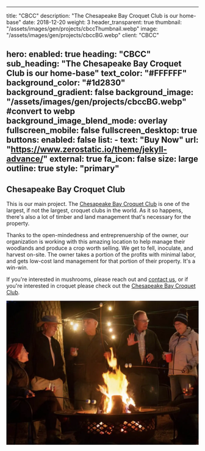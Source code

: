 <!-- webp conversions done -->

---
title: "CBCC"
description: "The Chesapeake Bay Croquet Club is our home-base"
date: 2018-12-20
weight: 3
header_transparent: true
thumbnail: "/assets/images/gen/projects/cbccThumbnail.webp"
image: "/assets/images/gen/projects/cbccBG.webp"
client: "CBCC"

hero:
  enabled: true
  heading: "CBCC"
  sub_heading: "The Chesapeake Bay Croquet Club is our home-base"
  text_color: "#FFFFFF"
  background_color: "#1d2830"
  background_gradient: false
  background_image: "/assets/images/gen/projects/cbccBG.webp" #convert to webp
  background_image_blend_mode: overlay
  fullscreen_mobile: false
  fullscreen_desktop: true
  buttons:
    enabled: false
    list:
      - text: "Buy Now"
        url: "https://www.zerostatic.io/theme/jekyll-advance/"
        external: true
        fa_icon: false
        size: large
        outline: true
        style: "primary"
---

## Chesapeake Bay Croquet Club

This is our main project. The [Chesapeake Bay Croquet Club](https://cbcc.fun/) is one of the largest, if not the largest, croquet clubs in the world. As it so happens, there's also a lot of timber and land management that's necessary for the property.

Thanks to the open-mindedness and entreprenuership of the owner, our organization is working with this amazing location to help manage their woodlands and produce a crop worth selling. We get to fell, inoculate, and harvest on-site. The owner takes a portion of the profits with minimal labor, and gets low-cost land management for that portion of their property. It's a win-win.

If you're interested in mushrooms, please reach out and [contact us](/contact), or if you're interested in croquet please check out the [Chesapeake Bay Croquet Club](https://cbcc.fun/).

![CBCC](/assets/images/gen/projects/cbccFirePit.webp) <!-- convert to webp -->


<!-- 
Markdown is a lightweight markup language with plain-text-formatting syntax. Its design allows it to be converted to many output formats, but the original tool by the same name only supports HTML.

Markdown is often used to format readme files, for writing messages in online discussion forums, and to create rich text using a plain text editor.

{% include framework/shortcodes/figure.html full=true src="/assets/images/gen/projects/project-2-2.webp" title="Affordable Housing"  caption="A concept rendering of demountable units built on site" alt="Photo of designing a website in Figma" link="https://figma.com" target="_blank" %}

## History

John Gruber created the Markdown language in 2004 in collaboration with Aaron Swartz on the syntax, with the goal of enabling people "to write using an easy-to-read and easy-to-write plain text format". Its key design goal is readability. That the language be readable as-is.

> Designing affordable units within the existing water works area required an extensive site survey and ground testing.

To this end, its main inspiration is the existing conventions for marking up plain text in email, though it also draws from earlier markup languages, notably setext, Textile, and reStructuredText.

{% include framework/shortcodes/figure.html full=true src="/assets/images/gen/projects/project-2-1.webp" title="Affordable Housing"  caption="A concept rendering of demountable units built on site" alt="Photo of designing a website in Figma" link="https://figma.com" target="_blank" %}

## Example

There are several different versions of markdown

### CommonMark

From 2012, a group of people including Jeff Atwood and John MacFarlane launched what Atwood characterized as a standardization effort. A community website now aims to "document various tools and resources available to document authors and developers, as well as implementors of the various markdown implementations".

### GitHub Flavored Markdown (GFM)

In 2017, GitHub released a formal specification of their GitHub Flavored Markdown (GFM) that is based on CommonMark. It follows the CommonMark specification exactly except for tables, strikethrough, autolinks and task lists, which the GitHub spec has added as extensions. GitHub also changed the parser used on their sites accordingly, which required that some documents be changed. For instance, GFM now requires that the hash symbol that creates a heading be separated from the heading text by a space character.he user to create their own.

### Markdown Extra

Markdown Extra is a lightweight markup language based on Markdown implemented in PHP (originally), Python and Ruby. It adds features not available with plain Markdown syntax. Markdown Extra is supported in some content management systems such as, for example, Drupal.

Markdown Extra adds the following features to Markdown:

- markdown markup inside HTML blocks
- elements with id/class attribute
- "fenced code blocks" that span multiple lines of code
- tables
- definition lists
- footnotes
- abbreviations -->
